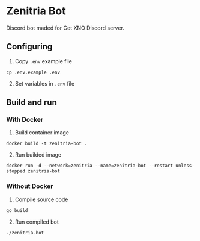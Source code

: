 # Zenitria Bot

Discord bot maded for Get XNO Discord server.

## Configuring

1. Copy `.env` example file

```
cp .env.example .env
```

2. Set variables in `.env` file

## Build and run

### With Docker

1. Build container image

```
docker build -t zenitria-bot .
```

2. Run builded image

```
docker run -d --network=zenitria --name=zenitria-bot --restart unless-stopped zenitria-bot
```

### Without Docker

1. Compile source code

```
go build
```

2. Run compiled bot

```
./zenitria-bot
```
